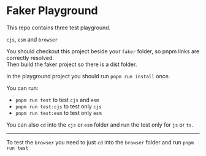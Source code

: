 # Faker Playground

This repo contains three test playground.

`cjs`, `esm` and `browser`

You should checkout this project beside your `faker` folder, so pnpm links are correctly resolved.  
Then build the faker project so there is a dist folder.

In the playground project you should run `pnpm run install` once.

You can run:

- `pnpm run test` to test `cjs` and `esm`
- `pnpm run test:cjs` to test only `cjs`
- `pnpm run test:esm` to test only `esm`

You can also `cd` into the `cjs` or `esm` folder and run the test only for `js` or `ts`.

---

To test the `browser` you need to just `cd` into the `browser` folder and run `pnpm run test`
